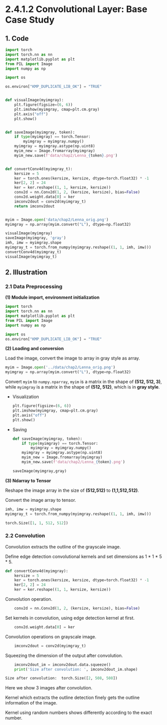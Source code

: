 # 2.4.1.2 Convolutional Layer: Base Case Study


## 1. Code
```python
import torch
import torch.nn as nn
import matplotlib.pyplot as plt
from PIL import Image
import numpy as np

import os

os.environ["KMP_DUPLICATE_LIB_OK"] = "TRUE"


def visualImage(myimgray):
    plt.figure(figsize=(6, 6))
    plt.imshow(myimgray, cmap=plt.cm.gray)
    plt.axis("off")
    plt.show()


def saveImage(myimgray, token):
    if type(myimgray) == torch.Tensor:
        myimgray = myimgray.numpy()
    myimgray = myimgray.astype(np.uint8)
    myim_new = Image.fromarray(myimgray)
    myim_new.save(f'data/chap2/Lenna_{token}.png')


def convertConv4d(myimgray_t):
    kersize = 5
    ker = torch.ones(kersize, kersize, dtype=torch.float32) * -1
    ker[2, 2] = 24
    ker = ker.reshape((1, 1, kersize, kersize))
    conv2d = nn.Conv2d(1, 2, (kersize, kersize), bias=False)
    conv2d.weight.data[0] = ker
    imconv2dout = conv2d(myimgray_t)
    return imconv2dout


myim = Image.open('data/chap2/Lenna_orig.png')
myimgray = np.array(myim.convert("L"), dtype=np.float32)

visualImage(myimgray)
saveImage(myimgray, 'gray')
imh, imw = myimgray.shape
myimgray_t = torch.from_numpy(myimgray.reshape((1, 1, imh, imw)))
convertConv4d(myimgray_t)
visualImage(myimgray_t)

```

## 2. Illustration

### 2.1 Data Preprocessing

**(1) Module import, environment initialization**

  ```python
  import torch
  import torch.nn as nn
  import matplotlib.pyplot as plt
  from PIL import Image
  import numpy as np
  
  import os
  os.environ["KMP_DUPLICATE_LIB_OK"] = "TRUE"
  ```

**(2) Loading and conversion**

Load the image, convert the image to array in gray style as array.

```python
myim = Image.open('../data/chap2/Lenna_orig.png')
myimgray = np.array(myim.convert("L"), dtype=np.float32)
```

Convert ```myim``` to ```numpy.nparray```,  ```myim``` is
a matrix in the shape of **(512, 512, 3)**, while ```myimgray```
is a matrix in the shape of **(512, 512)**, which is in **gray style**.

- Visualization
  ```python
  plt.figure(figsize=(6, 6))
  plt.imshow(myimgray, cmap=plt.cm.gray)
  plt.axis("off")
  plt.show()
  ```

- Saving
  ```python
  def saveImage(myimgray, token):
      if type(myimgray) == torch.Tensor:
          myimgray = myimgray.numpy()
      myimgray = myimgray.astype(np.uint8)
      myim_new = Image.fromarray(myimgray)
      myim_new.save(f'data/chap2/Lenna_{token}.png')
  
  saveImage(myimgray,gray)
  ```

**(3) Ndarray to Tensor**

Reshape the image array in the size of **(512,512)** to **(1,1,512,512)**.

Convert the image array to tensor.

```python
imh, imw = myimgray.shape
myimgray_t = torch.from_numpy(myimgray.reshape((1, 1, imh, imw)))

torch.Size([1, 1, 512, 512])
```

### 2.2 Convolution

Convolution extracts the outline of the grayscale image.

Define edge detection convolutional kernels and set dimensions as 1 * 1 * 5 * 5.

```python
def convertConv4d(myimgray):
    kersize = 5
    ker = torch.ones(kersize, kersize, dtype=torch.float32) * -1
    ker[2, 2] = 24
    ker = ker.reshape((1, 1, kersize, kersize))
```

Convolution operation.
```python
    conv2d = nn.Conv2d(1, 2, (kersize, kersize), bias=False)
```

Set kernels in convolution, using edge detection kernel at first.
```python
    conv2d.weight.data[0] = ker
```

Convolution operations on grayscale image.
```python
    imconv2dout = conv2d(myimgray_t)
```

Squeezing the dimension of the output after convolution.
```python
    imconv2dout_im = imconv2dout.data.squeeze()
    print('Size after convolution: ', imconv2dout_im.shape)

Size after convolution:  torch.Size([2, 508, 508])
```

Here we show 3 images after convolution.

Kernel which extracts the outline detection finely gets the outline information of the image.

Kernel using random numbers shows differently according to the exact number.



